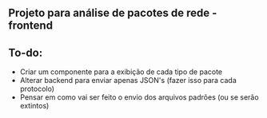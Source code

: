 ## Projeto para análise de pacotes de rede - frontend

## To-do:
- Criar um componente para a exibição de cada tipo de pacote
- Alterar backend para enviar apenas JSON's (fazer isso para cada protocolo)
- Pensar em como vai ser feito o envio dos arquivos padrões (ou se serão extintos)